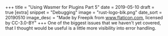 +++
title = "Using Wasmer for Plugins Part 5"
date = 2019-05-10
draft = true
[extra]
snippet = "Debugging"
image = "rust-logo-blk.png"
date_sort = 20190510
image_desc = "Made by Freepik from www.flaticon.com, licensed by CC-3.0-BY"
+++
One of the biggest issues that we haven't yet covered, that I thought would be useful is a little more visibility into error handling. 